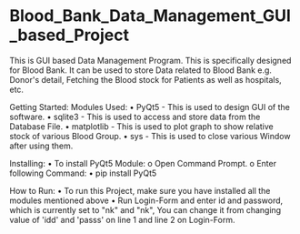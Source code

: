 # Blood_Bank_Data_Management_GUI_based_Project
This is GUI based Data Management Program. This is specifically designed for Blood Bank. It can be used to store Data related to Blood Bank e.g. Donor's detail, Fetching the Blood stock for Patients as well as hospitals, etc.

Getting Started:
Modules Used:
•	PyQt5 - This is used to design GUI of the software.
•	sqlite3 - This is used to access and store data from the Database File.
•	matplotlib - This is used to plot graph to show relative stock of various Blood Group.
•	sys - This is used to close various Window after using them.

Installing:
•	To install PyQt5 Module:
  o	Open Command Prompt.
  o	Enter following Command:
    •	pip install PyQt5

How to Run:
•	To run this Project, make sure you have installed all the modules mentioned above
•	Run Login-Form and enter id and password, which is currently set to "nk" and "nk", You can change it from changing value of 'idd' and 'passs' on line 1 and line 2 on Login-Form.
